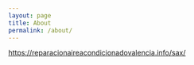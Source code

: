 ```yaml
---
layout: page
title: About
permalink: /about/
---
```


https://reparacionaireacondicionadovalencia.info/sax/
